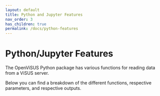 ```yaml
---
layout: default
title: Python and Jupyter Features
nav_order: 3
has_children: true
permalink: /docs/python-features
---
```


# Python/Jupyter Features

The OpenViSUS Python package has various functions for reading data from a ViSUS server.

Below you can find a breakdown of the different functions, respective parameters, and respective outputs.